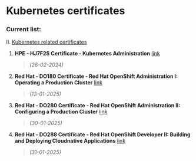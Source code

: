 # Kubernetes certificates

### Current list:

II. [Kubernetes related certificates](/training/Kubernetes)
1. **HPE - HJ7F2S Certificate - Kubernetes Administration** [link](<./HJ7F2S Certificate - Kubernetes Administration - Michał Walter.pdf>)
    >*(26-02-2024)*
2. **Red Hat - DO180 Certificate - Red Hat OpenShift Administration I: Operating a Production Cluster** [link](<./DO180 Certificate - Red Hat OpenShift Administration I - Michał Walter.pdf>)
    >*(13-01-2025)*
3. **Red Hat - DO280 Certificate - Red Hat OpenShift Administration II: Configuring a Production Cluster** [link](<./DO280 Certificate - Red Hat OpenShift Administration II - Michał Walter.pdf>)
    >*(30-01-2025)*
4. **Red Hat - DO288 Certificate - Red Hat OpenShift Developer II: Building and Deploying Cloudnative Applications** [link](<./DO288 Certificate - Red Hat OpenShift Developer II - Michał Walter.pdf>)
    >*(31-01-2025)*